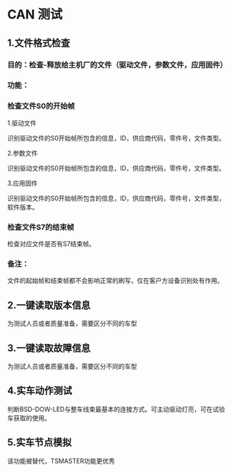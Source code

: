 # CAN 测试

## 1.文件格式检查

### 目的：检查-释放给主机厂的文件（驱动文件，参数文件，应用固件）

### 功能：

### 检查文件S0的开始帧

1.驱动文件

识别驱动文件的S0开始帧所包含的信息，ID，供应商代码，零件号，文件类型。

2.参数文件

识别驱动文件的S0开始帧所包含的信息，ID，供应商代码，零件号，文件类型。

3.应用固件

识别驱动文件的S0开始帧所包含的信息，ID，供应商代码，零件号，文件类型，软件版本。

### 检查文件S7的结束帧

检查对应文件是否有S7结束帧。

### 备注：

文件的起始帧和结束帧都不会影响正常的刷写，仅在客户方设备识别处有作用。

## 2.一键读取版本信息

为测试人员或者质量准备，需要区分不同的车型

## 3.一键读取故障信息

为测试人员或者质量准备，需要区分不同的车型

## 4.实车动作测试

判断BSD-DOW-LED与整车线束最基本的连接方式。可主动驱动灯亮，可在试验车获取的使用。

## 5.实车节点模拟

该功能被替代，TSMASTER功能更优秀





